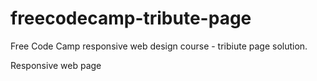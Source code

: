 # freecodecamp-tribute-page

Free Code Camp responsive web design course - tribiute page solution.

Responsive web page
